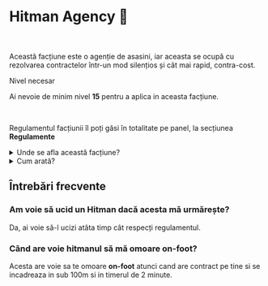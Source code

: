 # Hitman Agency 🎯 

<br><br>
Această facțiune este o agenție de asasini, iar aceasta se ocupă cu rezolvarea contractelor într-un mod silențios și cât mai rapid, contra-cost.

<div class="danger-container">
    <p class="title">Nivel necesar</p>
    <p class="description">Ai nevoie de minim nivel <strong>15</strong> pentru a aplica in aceasta facțiune.</p>
</div> <br>

Regulamentul facțiunii îl poți găsi în totalitate pe panel, la secțiunea <b>Regulamente</b>
<details class="details custom-block">
    <summary>Unde se afla această facțiune?</summary>
    <p><img src="https://i.imgur.com/5HI7hv3.png" alt="Locație Hitman" title="Locație Hitman"></p>
</details>

<details class="details custom-block">
    <summary>Cum arată?</summary>
    <p><img src="https://i.imgur.com/DMIyo9P.png" alt="HQ Hitman" title="HQ Hitman"></p>
</details>



## Întrebări frecvente

### Am voie să ucid un Hitman dacă acesta mă urmărește?
Da, ai voie să-l ucizi atâta timp cât respecți regulamentul.

### Când are voie hitmanul să mă omoare on-foot?
Acesta are voie sa te omoare **on-foot** atunci cand are contract pe tine si se incadreaza in sub 100m si in timerul de 2 minute. 
